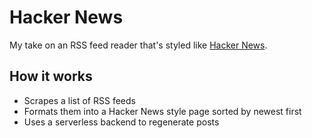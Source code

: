 # Hacker News

My take on an RSS feed reader that's styled like [Hacker News](https://news.ycombinator.com/news).

## How it works

- Scrapes a list of RSS feeds
- Formats them into a Hacker News style page sorted by newest first
- Uses a serverless backend to regenerate posts
